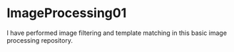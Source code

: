 # ImageProcessing01
I have performed image filtering and template matching in this basic image processing repository.
